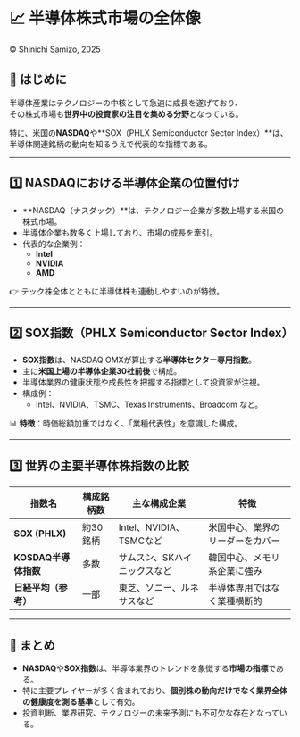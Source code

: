 # 📈 半導体株式市場の全体像  
© Shinichi Samizo, 2025

## 🧭 はじめに

半導体産業はテクノロジーの中核として急速に成長を遂げており、  
その株式市場も**世界中の投資家の注目を集める分野**となっている。  

特に、米国の**NASDAQ**や**SOX（PHLX Semiconductor Sector Index）**は、  
半導体関連銘柄の動向を知るうえで代表的な指標である。

---

## 1️⃣ NASDAQにおける半導体企業の位置付け

- **NASDAQ（ナスダック）**は、テクノロジー企業が多数上場する米国の株式市場。
- 半導体企業も数多く上場しており、市場の成長を牽引。
- 代表的な企業例：
  - **Intel**
  - **NVIDIA**
  - **AMD**

👉 テック株全体とともに半導体株も連動しやすいのが特徴。

---

## 2️⃣ SOX指数（PHLX Semiconductor Sector Index）

- **SOX指数**は、NASDAQ OMXが算出する**半導体セクター専用指数**。
- 主に**米国上場の半導体企業30社前後**で構成。
- 半導体業界の健康状態や成長性を把握する指標として投資家が注視。
- 構成例：
  - Intel、NVIDIA、TSMC、Texas Instruments、Broadcom など。

📊 **特徴**：時価総額加重ではなく、「業種代表性」を意識した構成。

---

## 3️⃣ 世界の主要半導体株指数の比較

| 指数名             | 構成銘柄数 | 主な構成企業                  | 特徴                             |
|------------------|------------|-----------------------------|----------------------------------|
| **SOX (PHLX)**    | 約30銘柄   | Intel、NVIDIA、TSMCなど       | 米国中心、業界のリーダーをカバー |
| **KOSDAQ半導体指数** | 多数        | サムスン、SKハイニックスなど  | 韓国中心、メモリ系企業に強み     |
| **日経平均（参考）** | 一部        | 東芝、ソニー、ルネサスなど     | 半導体専用ではなく業種横断的     |

---

## 🧩 まとめ

- **NASDAQ**や**SOX指数**は、半導体業界のトレンドを象徴する**市場の指標**である。
- 特に主要プレイヤーが多く含まれており、**個別株の動向だけでなく業界全体の健康度を測る基準**として有効。
- 投資判断、業界研究、テクノロジーの未来予測にも不可欠な存在となっている。
